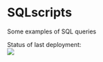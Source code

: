 # SQLscripts
Some examples of SQL queries

Status of last deployment:<br>
<img src= "https://github.com/Den44G/SQLscripts/workflows/MyFirstAction/badge.svg?branch=master"><br>
